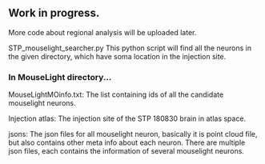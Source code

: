 ## Work in progress.
More code about regional analysis will be uploaded later.


STP_mouselight_searcher.py
This python script will find all the neurons in the given directory, which have soma location in the injection site.

### In MouseLight directory...
MouseLightMOinfo.txt: The list containing ids of all the candidate mouselight neurons.

Injection atlas: The injection site of the STP 180830 brain in atlas space.

jsons: The json files for all mouselight neuron, basically it is point cloud file, but also contains other meta info about each neuron.
There are multiple json files, each contains the information of several mouselight neurons.
